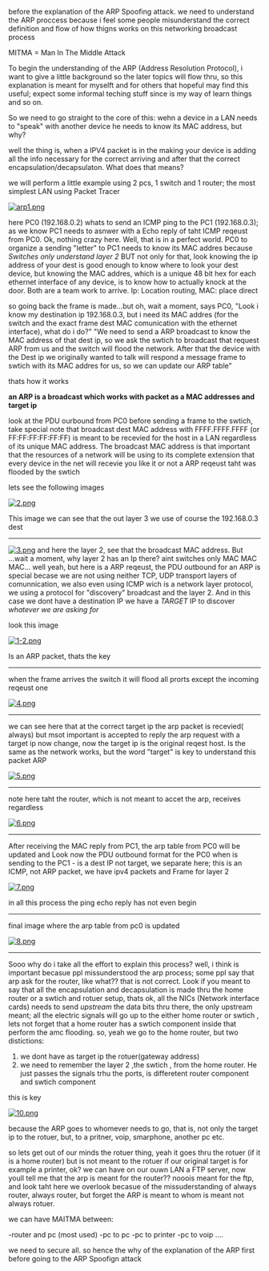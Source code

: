 before the explanation of the ARP Spoofing attack. we need to understand the ARP proccess because i feel some people misunderstand the correct definition and flow of how thigns works on this networking broadcast process

MITMA = Man In The Middle Attack


To begin the understanding of the ARP (Address Resolution Protocol), i want to give a little background so the later topics will flow thru, so this explanation is meant for myselft and for others that hopeful may find this useful; expect some informal teching stuff since is my way of learn things and so on.

So we need to go straight to the core of this: wehn a device in a LAN needs to "speak" with another device he needs to know its MAC address, but why?

well the thing is, when a IPV4 packet is in the making your device is adding all the info necessary for the correct arriving and after that the correct encapsulation/decapsulaton. What does that means?

we will perform a little example using 2 pcs, 1 switch and 1 router; the most simplest LAN using Packet Tracer



[![arp1.png](https://i.postimg.cc/MpMD728w/arp1.png)](https://postimg.cc/mP4C4nDp)



here PC0 (192.168.0.2) whats to send an ICMP ping to the PC1 (192.168.0.3); as we know PC1 needs to asnwer with a Echo reply of taht ICMP reqeust from PC0. Ok, nothing crazy here. Well, that is in a perfect world. PC0 to organize a sending "letter" to PC1 needs to know its MAC addres because *Switches only understand layer 2*  BUT not only for that, look knowing the ip address of your dest is good enough to know where to look your dest device, but knowing the MAC addres, which is a unique 48 bit hex for each ethernet interface of any device, is to know how to actually knock at the door. Both are a team work to arrive. Ip: Location routing, MAC: place direct

so going back the frame is made...but oh, wait a moment, 
says PC0, "Look i know my destination ip 192.168.0.3, but i need its MAC addres (for the switch and the exact frame dest MAC comunication with the ethernet interface), what do i do?"
"We need to send a ARP broadcast to know the MAC address of that dest ip, so we ask the swtich to broadcast that request ARP  from us and the switch will flood the network. After that the device with the Dest ip we originally wanted to talk will respond a message frame to swtich with its MAC addres for us, so we can update our ARP table"

thats how it works


**an ARP is a broadcast which works with packet as a MAC addresses and target ip**



look at the PDU ourbound from PC0 before sending a frame to the swtich, take special note that broadcast dest MAC address with FFFF.FFFF.FFFF (or FF:FF:FF:FF:FF:FF) is meant to be recevied for the host in a LAN regardless of its unique MAC address. The broadcast MAC address is that important that the resources of a network will be using to its complete extension that every device in the net will recevie you like it or not a ARP reqeust taht was flooded by the swtich

lets see the following images


[![2.png](https://i.postimg.cc/Hx43rw17/2.png)](https://postimg.cc/bDr1M2Jz)


This image we can see that the out layer 3 we use of course the 192.168.0.3 dest



-----------


[![3.png](https://i.postimg.cc/PJS44dxX/3.png)](https://postimg.cc/jnJPq0Pm)
and here the layer 2, see that the broadcast MAC address. But ...wait a moment, why layer 2 has an Ip there? aint switches only MAC MAC MAC...
well yeah, but here is a ARP reqeust, the PDU outbound for an ARP is special becase we are not using neither TCP, UDP transport layers of comunnication, we also even using ICMP wich is a network layer protocol, we using a protocol for "discovery" broadcast and the layer 2. And in this case we dont have a destination IP we have a *TARGET* IP to discover *whatever we are asking for*

look this image


[![1-2.png](https://i.postimg.cc/KvcpgHzc/1-2.png)](https://postimg.cc/Rq8LkGK2)



Is an ARP packet, thats the key

------------


when the frame arrives the switch it will flood all prorts except the incoming reqeust one

[![4.png](https://i.postimg.cc/Fzrp3YhC/4.png)](https://postimg.cc/njWqtcjq)

-------------

we can see here that at the correct target ip the arp packet is recevied( always) but msot important is accepted to reply the arp request with a target ip now change, now the target ip is the original reqest host. Is the same as the network works, but the word "target" is key to understand this packet ARP

[![5.png](https://i.postimg.cc/ZYHVZxLG/5.png)](https://postimg.cc/w3thQJZ2)

-------------



note here taht the router, which is not meant to accet the arp, receives regardless

[![6.png](https://i.postimg.cc/yYNnN3Qk/6.png)](https://postimg.cc/3WP2SNHT)



--------------

After receiving the MAC reply from PC1, the arp table from PC0 will be updated and Look now the PDU outbound format for the PC0 when is sending to the PC1 - is a dest IP not target, we separate here; this is an ICMP, not ARP packet, we have ipv4 packets and Frame for layer 2

[![7.png](https://i.postimg.cc/L60Dg4wv/7.png)](https://postimg.cc/zVKK9NJR)

in all this process the ping echo reply has not even begin


--------

final image where the arp table from pc0 is updated 


[![8.png](https://i.postimg.cc/ydWjPvWq/8.png)](https://postimg.cc/k63WMNxw)



---------------


Sooo why do i take all the effort to explain this process? well, i think is important becasue ppl missunderstood the arp process; some ppl say that arp ask for the router, like what?? that is not correct. Look if you meant to say that all the encapsulation and decapsulation is made thru the home router or a swtich and rotuer setup, thats ok, all the NICs (Network interface cards) needs to send *upstream* the data bits thru there, the only upstream meant; all the electric signals will go up to the either home router or swtich , lets not forget that a home router has a swtich component inside that perform the amc flooding. so, yeah we go to the home router, but two distictions:

1. we dont have as target ip the rotuer(gateway address)
2. we need to remember the layer 2 ,the swtich , from the home router. He just passes the signals trhu the ports, is differetent router component and swtich component


this is key

[![10.png](https://i.postimg.cc/RhkPs8D6/10.png)](https://postimg.cc/xNPyqsYn)



because the ARP goes to whomever needs to go, that is, not only the target ip to the rotuer, but, to a pritner, voip, smarphone, another pc etc.

so lets get out of our minds the rotuer thing, yeah it goes thru the rotuer (if it is a home router) but is not meant to the rotuer if our original target is for example a printer, ok?
we can have on our ouwn LAN a FTP server, now youll tell me that the arp is meant for the router?? nooois meant for the ftp, and look taht here we overlook becasue of the missuderstanding of always router, always router, but forget the ARP is meant to whom is meant not always rotuer.

we can have MAITMA between:

-router and pc (most used)
-pc to pc
-pc to printer
-pc to voip
....



we need to secure all. so hence the why of the explanation of the ARP first before going to the ARP Spoofign attack



